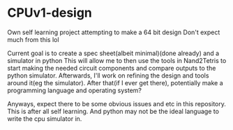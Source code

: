 # CPUv1-design
Own self learning project attempting to make a 64 bit design
Don't expect much from this lol


Current goal is to create a spec sheet(albeit minimal)(done already) and a simulator in python
This will allow me to then use the tools in Nand2Tetris to start making the needed circuit components and compare outputs to the python simulator.
Afterwards, I'll work on refining the design and tools around it(eg the simulator).
After that(if I ever get there), potentially make a programming language and operating system?

Anyways, expect there to be some obvious issues and etc in this repository. This is after all self learning.
And python may not be the ideal language to write the cpu simulator in.
